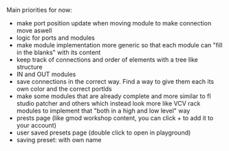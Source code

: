 Main priorities for now:
* make port position update when moving module to make connection move aswell
* logic for ports and modules
* make module implementation more generic so that each module can "fill in the blanks" with its content
* keep track of connections and order of elements with a tree like structure
* IN and OUT modules
* save connections in the correct way. Find a way to give them each its own color and the correct portIds
* make some modules that are already complete and more similar to fl studio patcher and others which instead look more like VCV rack modules to implement that "both in a high and low level" way
* prests page (like gmod workshop content, you can click + to add it to your account)
* user saved presets page (double click to open in playground)
* saving preset: with own name